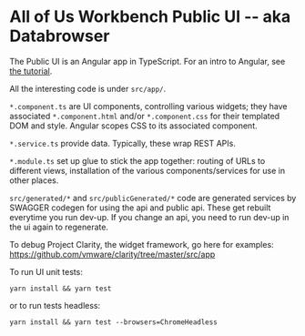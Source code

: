 # All of Us Workbench Public UI -- aka Databrowser

The Public UI is an Angular app in TypeScript. For an intro to Angular, see
[the tutorial](https://angular.io/docs/ts/latest/tutorial/).

All the interesting code is under `src/app/`.

`*.component.ts` are UI components, controlling various widgets; they have
associated `*.component.html` and/or `*.component.css` for their templated DOM
and style. Angular scopes CSS to its associated component.

`*.service.ts` provide data. Typically, these wrap REST APIs.

`*.module.ts` set up glue to stick the app together: routing of URLs to
different views, installation of the various components/services for use in
other places.

`src/generated/*` and `src/publicGenerated/*` code are generated services by SWAGGER codegen for using the api and
public api. These get rebuilt everytime you run dev-up. If you change an api, you need to run dev-up in the ui again to regenerate.

To debug Project Clarity, the widget framework, go here for examples:
https://github.com/vmware/clarity/tree/master/src/app

To run UI unit tests:

`yarn install && yarn test`

or to run tests headless:

`yarn install && yarn test --browsers=ChromeHeadless`
